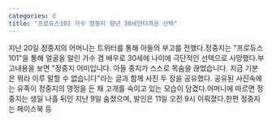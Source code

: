 ```yaml
---
categories: d
title: "프로듀스101 가수 정중지 향년 30세안타까운 선택"
---
```

지난 20일 정중지의 어머니는 트위터를 통해 아들의 부고를 전했다.정중지는 "프로듀스101"을 통해 얼굴을 알린 가수 겸 배우로 30세에 나이에 극단적인 선택으로 사망했다.부고내용을 보면 "정중지 어미입니다. 아들 중지가 스스로 목숨을 끊었습니다. 지금 기분은 뭐라 이루 말할 수 없습니다"라는 글과 함께 사진 두 장을 공유했다. 공유된 사진속에는 유족이 정중지의 영정을 든 채 고개를 숙이고 있는 모습이 담겼다.어머니에 따르면 정중지는 생일 나흘 뒤인 지난 9일 숨졌으며, 발인은 11일 오전 9시 이뤄졌다.한편 정중지는 페이스북 등
